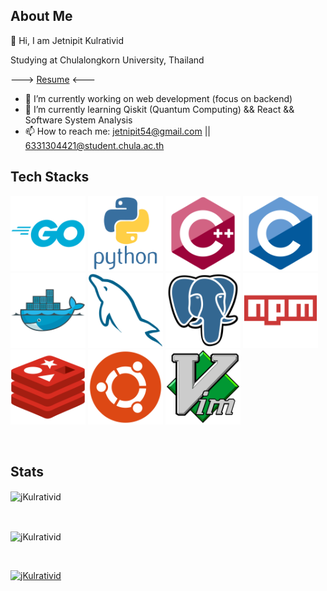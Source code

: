 <!--
**jKulrativid/jKulrativid** is a ✨ _special_ ✨ repository because its `README.md` (this file) appears on your GitHub profile.

Here are some ideas to get you started:

- 🔭 I’m currently working on ...
- 🌱 I’m currently learning ...
- 👯 I’m looking to collaborate on ...
- 🤔 I’m looking for help with ...
- 💬 Ask me about ...
- 📫 How to reach me: ...
- 😄 Pronouns: ...
- ⚡ Fun fact: ...
-->

## About Me

👋 Hi, I am Jetnipit Kulrativid

Studying at Chulalongkorn University, Thailand

---> [Resume](resume.pdf) <---
    
- 🔭 I’m currently working on web development (focus on backend)
- 🌱 I’m currently learning Qiskit (Quantum Computing) && React && Software System Analysis
- 📫 How to reach me: jetnipit54@gmail.com || 6331304421@student.chula.ac.th

## Tech Stacks
<p>
    <img src="https://github.com/devicons/devicon/blob/master/icons/go/go-original-wordmark.svg" alt="golang" width="120" height="120" />
    <img src="https://github.com/devicons/devicon/blob/master/icons/python/python-original-wordmark.svg" alt="python" width="120" height="120" />
    <img src="https://github.com/devicons/devicon/blob/master/icons/cplusplus/cplusplus-original.svg" alt="cplusplus" width="120" height="120" />
    <img src="https://github.com/devicons/devicon/blob/master/icons/c/c-original.svg" alt="c" width="120" height="120" />
    <img src="https://github.com/devicons/devicon/blob/master/icons/docker/docker-original.svg" alt="docker" width="120" height="120" />
    <img src="https://github.com/devicons/devicon/blob/master/icons/mysql/mysql-original.svg" alt="mysql" width="120" height="120" />
    <img src="https://github.com/devicons/devicon/blob/master/icons/postgresql/postgresql-original.svg" alt="postgress" width="120" height="120" />
    <img src="https://github.com/devicons/devicon/blob/master/icons/npm/npm-original-wordmark.svg" alt="npm" width="120" height="120" />
    <img src="https://github.com/devicons/devicon/blob/master/icons/redis/redis-original.svg" alt="redis" width="120" height="120" />
    <img src="https://github.com/devicons/devicon/blob/master/icons/ubuntu/ubuntu-plain.svg" alt="ubuntu" width="120" height="120" />
    <img src="https://github.com/devicons/devicon/blob/master/icons/vim/vim-original.svg" alt="vim" width="120" height="120" />
</p>
<br>

## Stats
<p><img align="center" src="https://github-readme-stats.vercel.app/api?username=jKulrativid&show_icons=true&locale=en" alt="jKulrativid" /></p>
<br>

<p><img align="center" src="https://github-readme-streak-stats.herokuapp.com/?user=jKulrativid" alt="jKulrativid" /></p>
<br>

<p align="left"> <a href="https://github.com/ryo-ma/github-profile-trophy"><img src="https://github-profile-trophy.vercel.app/?username=jKulrativid" alt="jKulrativid" /></a> </p>
